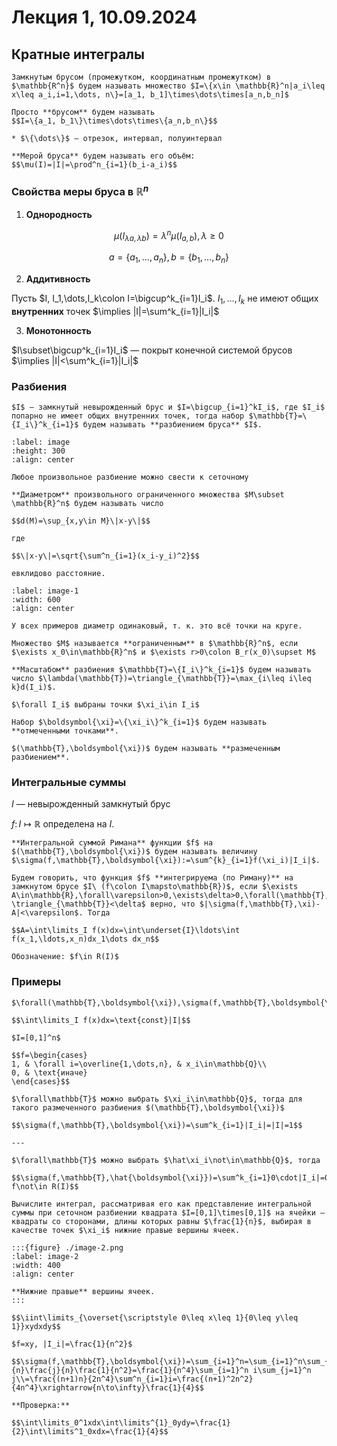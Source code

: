 # Лекция 1, 10.09.2024

## Кратные интегралы

```{prf:definition}
Замкнутым брусом (промежутком, координатным промежутком) в $\mathbb{R^n}$ будем называть множество $I=\{x\in \mathbb{R}^n|a_i\leq x\leq a_i,i=1,\dots, n\}=[a_1, b_1]\times\dots\times[a_n,b_n]$

```

```{note} Замечание
Просто **брусом** будем называть
$$I=\{a_1, b_1\}\times\dots\times\{a_n,b_n\}$$

* $\{\dots\}$ — отрезок, интервал, полуинтервал
```

```{prf:definition}
**Мерой бруса** будем называть его объём: 
$$\mu(I)=|I|=\prod^n_{i=1}(b_i-a_i)$$
```

### Свойства меры бруса в $\mathbb{R}^n$

1. **Однородность** 

$$\mu(I_{\lambda a,\lambda b})=\lambda^n\mu(I_{a,b}),\lambda\geq0$$

$$a=\{a_1,\dots,a_n\}, b=\{b_1,\dots,b_n\}$$

2. **Аддитивность**

Пусть $I, I_1,\dots,I_k\colon I=\bigcup^k_{i=1}I_i$. $I_1,\dots,I_k$ не имеют общих **внутренних** точек $\implies |I|=\sum^k_{i=1}|I_i|$

3. **Монотонность**

$I\subset\bigcup^k_{i=1}I_i$ — покрыт конечной системой брусов $\implies |I|<\sum^k_{i=1}|I_i|$

### Разбиения

```{prf:definition}
$I$ — замкнутый невырожденный брус и $I=\bigcup_{i=1}^kI_i$, где $I_i$ попарно не имеет общих внутренних точек, тогда набор $\mathbb{T}=\{I_i\}^k_{i=1}$ будем называть **разбиением бруса** $I$.
```

```{figure} ./image.png
:label: image
:height: 300
:align: center

Любое произвольное разбиение можно свести к сеточному
```

```{prf:definition}
**Диаметром** произвольного ограниченного множества $M\subset \mathbb{R}^n$ будем называть число

$$d(M)=\sup_{x,y\in M}\|x-y\|$$

где

$$\|x-y\|=\sqrt{\sum^n_{i=1}(x_i-y_i)^2}$$

евклидово расстояние.
```

```{figure} ./image-1.png
:label: image-1
:width: 600 
:align: center

У всех примеров диаметр одинаковый, т. к. это всё точки на круге.
```

```{prf:definition}
Множество $M$ называется **ограниченным** в $\mathbb{R}^n$, если $\exists x_0\in\mathbb{R}^n$ и $\exists r>0\colon B_r(x_0)\supset M$
```

```{prf:definition}
**Масштабом** разбиения $\mathbb{T}=\{I_i\}^k_{i=1}$ будем называть число $\lambda(\mathbb{T})=\triangle_{\mathbb{T}}=\max_{i\leq i\leq k}d(I_i)$.
```

```{prf:definition}
$\forall I_i$ выбраны точки $\xi_i\in I_i$

Набор $\boldsymbol{\xi}=\{\xi_i\}^k_{i=1}$ будем называть **отмеченными точками**.
```

```{prf:definition}
$(\mathbb{T},\boldsymbol{\xi})$ будем называть **размеченным разбиением**.
```

### Интегральные суммы

$I$ — невырожденный замкнутый брус

$f\colon I\mapsto\mathbb{R}$ определена на $I$.

```{prf:definition}
**Интегральной суммой Римана** функции $f$ на $(\mathbb{T},\boldsymbol{\xi})$ будем называть величину $\sigma(f,\mathbb{T},\boldsymbol{\xi}):=\sum^{k}_{i=1}f(\xi_i)|I_i|$.
```

```{prf:definition}
Будем говорить, что функция $f$ **интегрируема (по Риману)** на замкнутом брусе $I\ (f\colon I\mapsto\mathbb{R})$, если $\exists A\in\mathbb{R},\forall\varepsilon>0,\exists\delta>0,\forall(\mathbb{T},\boldsymbol{xi})\colon \triangle_{\mathbb{T}}<\delta$ верно, что $|\sigma(f,\mathbb{T},\xi)-A|<\varepsilon$. Тогда

$$A=\int\limits_I f(x)dx=\int\underset{I}\ldots\int f(x_1,\ldots,x_n)dx_1\dots dx_n$$

Обозначение: $f\in R(I)$
```

### Примеры

```{prf:example} $f=\text{const}$
$\forall(\mathbb{T},\boldsymbol{\xi}),\sigma(f,\mathbb{T},\boldsymbol{\xi})=\sum^k_{i=1}\text{const}|I_i|=\text{const}|I|$

$$\int\limits_I f(x)dx=\text{const}|I|$$
```

```{prf:example} Неинтегрируемая функция
$I=[0,1]^n$

$$f=\begin{cases}
1, & \forall i=\overline{1,\dots,n}, & x_i\in\mathbb{Q}\\
0, & \text{иначе}
\end{cases}$$

$\forall\mathbb{T}$ можно выбрать $\xi_i\in\mathbb{Q}$, тогда для такого размеченного разбиения $(\mathbb{T},\boldsymbol{\xi})$

$$\sigma(f,\mathbb{T},\boldsymbol{\xi})=\sum^k_{i=1}|I_i|=|I|=1$$

---

$\forall\mathbb{T}$ можно выбрать $\hat\xi_i\not\in\mathbb{Q}$, тогда 

$$\sigma(f,\mathbb{T},\hat{\boldsymbol{\xi}})=\sum^k_{i=1}0\cdot|I_i|=0\implies f\not\in R(I)$$
```

```{prf:example}
Вычислите интеграл, рассматривая его как представление интегральной суммы при сеточном разбиении квадрата $I=[0,1]\times[0,1]$ на ячейки — квадраты со сторонами, длины которых равны $\frac{1}{n}$, выбирая в качестве точек $\xi_i$ нижние правые вершины ячеек.

:::{figure} ./image-2.png
:label: image-2
:width: 400 
:align: center

**Нижние правые** вершины ячеек.
:::

$$\iint\limits_{\overset{\scriptstyle 0\leq x\leq 1}{0\leq y\leq 1}}xydxdy$$

$f=xy, |I_i|=\frac{1}{n^2}$

$$\sigma(f,\mathbb{T},\boldsymbol{\xi})=\sum_{i=1}^n=\sum_{i=1}^n\sum_{j=1}^n\frac{i}{n}\frac{j}{n}\frac{1}{n^2}=\frac{1}{n^4}\sum_{i=1}^n i\sum_{j=1}^n j\\=\frac{(n+1)n}{2n^4}\sum^n_{i=1}i=\frac{(n+1)^2n^2}{4n^4}\xrightarrow{n\to\infty}\frac{1}{4}$$

**Проверка:**

$$\int\limits_0^1xdx\int\limits^{1}_0ydy=\frac{1}{2}\int\limits^1_0xdx=\frac{1}{4}$$

```